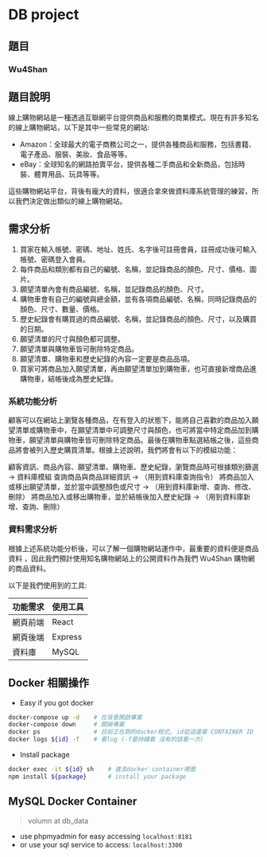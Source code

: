 # DB project

## **題目**
### Wu4Shan

## **題目說明**
線上購物網站是一種透過互聯網平台提供商品和服務的商業模式。現在有許多知名的線上購物網站，以下是其中一些常見的網站:

- Amazon：全球最大的電子商務公司之一，提供各種商品和服務，包括書籍、電子產品、服裝、美妝、食品等等。
- eBay：全球知名的網路拍賣平台，提供各種二手商品和全新商品，包括時裝、體育用品、玩具等等。

這些購物網站平台，背後有龐大的資料，很適合拿來做資料庫系統管理的練習，所以我們決定做出類似的線上購物網站。

## **需求分析**

1. 買家在輸入帳號、密碼、地址、姓氏、名字後可註冊會員，註冊成功後可輸入帳號、密碼登入會員。
2. 每件商品和類別都有自己的編號、名稱，並記錄商品的顏色、尺寸、價格、圖片。
3. 願望清單內會有商品編號、名稱，並記錄商品的顏色、尺寸。
4. 購物車會有自己的編號與總金額，並有各項商品編號、名稱，同時記錄商品的顏色、尺寸、數量、價格。
5. 歷史紀錄會有購買過的商品編號、名稱，並記錄商品的顏色、尺寸，以及購買的日期。
6. 願望清單的尺寸與顏色都可調整。
7. 願望清單與購物車皆可刪除特定商品。
8. 願望清單、購物車和歷史紀錄的內容一定要是商品品項。
9. 買家可將商品加入願望清單，再由願望清單加到購物車，也可直接新增商品進購物車，結帳後成為歷史紀錄。

### **系統功能分析**
顧客可以在網站上瀏覽各種商品，在有登入的狀態下，能將自己喜歡的商品加入願望清單或購物車中，在願望清單中可調整尺寸與顏色，也可將當中特定商品加到購物車，願望清單與購物車皆可刪除特定商品。最後在購物車點選結帳之後，這些商品將會被列入歷史購買清單。根據上述說明，我們將會有以下的模組功能：
 
顧客資訊、商品內容、願望清單、購物車、歷史紀錄，瀏覽商品時可根據類別篩選
→ 資料庫模組
查詢商品與商品詳細資訊
→ （用到資料庫查詢指令）
將商品加入或移出願望清單，並於當中調整顏色或尺寸 
→ （用到資料庫新增、查詢、修改、刪除）
將商品加入或移出購物車，並於結帳後加入歷史紀錄
→ （用到資料庫新增、查詢、刪除）

### **資料需求分析**
根據上述系統功能分析後，可以了解一個購物網站運作中，最重要的資料便是商品資料 ，因此我們預計使用知名購物網站上的公開資料作為我們 Wu4Shan 購物網的商品資料。

以下是我們使用到的工具:

|功能需求|使用工具|
|----|----|
|網頁前端|React|
|網頁後端|Express|
|資料庫|MySQL|

## **Docker 相關操作**

- Easy if you got docker

```sh
docker-compose up -d    # 在背景開啟專案
docker-compose down     # 關掉專案
docker ps               # 目前正在跑的docker程式, id從這邊拿 CONTAINER ID
docker logs ${id} -f    # 看log (-f是持續看 沒有的話看一次)
```

- Install package
```sh
docker exec -it ${id} sh    # 進去docker container裡面
npm install ${package}      # install your package
```

## **MySQL Docker Container**
> volumn at db_data
- use phpmyadmin for easy accessing `localhost:8181`
- or use your sql service to access: `localhost:3300`
